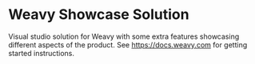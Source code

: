 # Weavy Showcase Solution
Visual studio solution for Weavy with some extra features showcasing different aspects of the product. See https://docs.weavy.com for getting started instructions.
